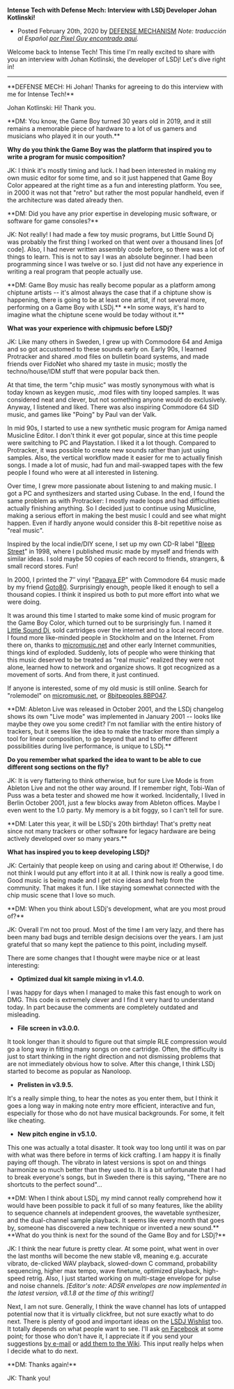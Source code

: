 **Intense Tech with Defense Mech: Interview with LSDj Developer Johan Kotlinski!**
- Posted February 20th, 2020 by [DEFENSE
MECHANISM](https://defensemech.com) *Note: traducción al Español [por Pixel Guy encontrado aquí](../es/13-entrevista-con-el-desarrollador-del-lsdj-johan-kotlinski.md.html).*

Welcome back to Intense Tech! This time I'm really excited to share with
you an interview with Johan Kotlinski, the developer of LSDj! Let's dive
right in!

------------------------------------------------------------------------

<div class="interview">
**DEFENSE MECH: Hi Johan! Thanks for agreeing to do this interview with
me for Intense Tech!**
</div>

Johan Kotlinski: Hi! Thank you.

<div class="interview">
**DM: You know, the Game Boy turned 30 years old in 2019, and it still
remains a memorable piece of hardware to a lot of us gamers and
musicians who played it in our youth.**

**Why do you think the Game Boy was the platform that inspired you to
write a program for music composition?**
</div>

JK: I think it's mostly timing and luck. I had been interested in making my
own music editor for some time, and so it just happened that Game Boy
Color appeared at the right time as a fun and interesting platform. You
see, in 2000 it was not that "retro" but rather the most popular
handheld, even if the architecture was dated already then.

<div class="interview">
**DM: Did you have any prior expertise in developing music software, or
software for game consoles?**
</div>

JK: Not really! I had made a few toy music programs, but Little Sound Dj was
probably the first thing I worked on that went over a thousand lines
\[of code\]. Also, I had never written assembly code before, so there
was a lot of things to learn. This is not to say I was an absolute
beginner. I had been programming since I was twelve or so. I just did
not have any experience in writing a real program that people actually
use.

<div class="interview">
**DM: Game Boy music has really become popular as a platform among chiptune
artists -- it's almost always the case that if a chiptune show is
happening, there is going to be at least one artist, if not several
more, performing on a Game Boy with LSDj.** **In some ways, it's hard to
imagine what the chiptune scene would be today without it.**

**What was your experience with chipmusic before LSDj?**
</div>

JK: Like many others in Sweden, I grew up with Commodore 64 and Amiga and so
got accustomed to these sounds early on. Early 90s, I learned Protracker
and shared .mod files on bulletin board systems, and made friends over
FidoNet who shared my taste in music; mostly the techno/house/IDM stuff
that were popular back then.

At that time, the term "chip music" was mostly synonymous with what is
today known as keygen music, .mod files with tiny looped samples. It was
considered neat and clever, but not something anyone would do
exclusively. Anyway, I listened and liked. There was also inspiring
Commodore 64 SID music, and games like "Poing" by Paul van der Valk.

In mid 90s, I started to use a new synthetic music program for Amiga
named Musicline Editor. I don't think it ever got popular, since at this
time people were switching to PC and Playstation. I liked it a lot
though. Compared to Protracker, it was possible to create new sounds
rather than just using samples. Also, the vertical workflow made it
easier for me to actually finish songs. I made a lot of music, had fun
and mail-swapped tapes with the few people I found who were at all
interested in listening.

Over time, I grew more passionate about listening to and making music. I
got a PC and synthesizers and started using Cubase. In the end, I found
the same problem as with Protracker: I mostly made loops and had
difficulties actually finishing anything. So I decided just to continue
using Musicline, making a serious effort in making the best music I
could and see what might happen. Even if hardly anyone would consider
this 8-bit repetitive noise as "real music".

Inspired by the local indie/DIY scene, I set up my own CD-R label
"[Bleep Street](https://bleepstreet.bandcamp.com/)" in 1998, where I
published music made by myself and friends with similar ideas. I sold
maybe 50 copies of each record to friends, strangers, & small record
stores. Fun!

In 2000, I printed the 7″ vinyl "[Papaya
EP](https://bleepstreet.bandcamp.com/album/papaya-ep)" with Commodore 64
music made by my friend [Goto80](https://www.goto80.com/). Surprisingly
enough, people liked it enough to sell a thousand copies. I think it
inspired us both to put more effort into what we were doing.

It was around this time I started to make some kind of music program for
the Game Boy Color, which turned out to be surprisingly fun. I named it
[Little Sound Dj](https://www.littlesounddj.com), sold cartridges over
the internet and to a local record store. I found more like-minded
people in Stockholm and on the Internet. From there on, thanks to
[micromusic.net](https://micromusic.net) and other early Internet
communities, things kind of exploded. Suddenly, lots of people who were
thinking that this music deserved to be treated as "real music" realized
they were not alone, learned how to network and organize shows. It got
recognized as a movement of sorts. And from there, it just continued.

If anyone is interested, some of my old music is still online. Search
for "rolemodel" on [micromusic.net](https://micromusic.net), or
[8bitpeoples
8BP047](http://www.8bitpeoples.com/products/520230-role-model-a-new-fragrance).

<div class="interview">
**DM: Ableton Live was released in October 2001, and the LSDj changelog
shows its own "Live mode" was implemented in January 2001 -- looks like
maybe they owe you some credit? I'm not familiar with the entire history
of trackers, but it seems like the idea to make the tracker more than
simply a tool for linear composition, to go beyond that and to offer
different possibilities during live performance, is unique to LSDj.**

**Do you remember what sparked the idea to want to be able to cue
different song sections on the fly?**
</div>

JK: It is very flattering to think otherwise, but for sure Live Mode is from
Ableton Live and not the other way around. If I remember right, Tobi-Wan
of Puss was a beta tester and showed me how it worked. Incidentally, I
lived in Berlin October 2001, just a few blocks away from Ableton
offices. Maybe I even went to the 1.0 party. My memory is a bit foggy,
so I can't tell for sure.

<div class="interview">
**DM: Later this year, it will be LSDj's 20th birthday! That's pretty neat
since not many trackers or other software for legacy hardware are being
actively developed over so many years.**

**What has inspired you to keep developing LSDj?**
</div>

JK: Certainly that people keep on using and caring about it! Otherwise, I do
not think I would put any effort into it at all. I think now is really a
good time. Good music is being made and I get nice ideas and help from
the community. That makes it fun. I like staying somewhat connected with
the chip music scene that I love so much.

<div class="interview">
**DM: When you think about LSDj's development, what are you most proud of?**
</div>

JK: Overall I'm not too proud. Most of the time I am very lazy, and there
has been many bad bugs and terrible design decisions over the years. I
am just grateful that so many kept the patience to this point, including
myself.

There are some changes that I thought were maybe nice or at least
interesting:

-   **Optimized dual kit sample mixing in v1.4.0.**

I was happy for days when I managed to make this fast enough to work on
DMG. This code is extremely clever and I find it very hard to understand
today. In part because the comments are completely outdated and
misleading.

-   **File screen in v3.0.0.**

It took longer than it should to figure out that simple RLE compression
would go a long way in fitting many songs on one cartridge. Often, the
difficulty is just to start thinking in the right direction and not
dismissing problems that are not immediately obvious how to solve. After
this change, I think LSDj started to become as popular as Nanoloop.

-   **Prelisten in v3.9.5.**

It's a really simple thing, to hear the notes as you enter them, but I
think it goes a long way in making note entry more efficient,
interactive and fun, especially for those who do not have musical
backgrounds. For some, it felt like cheating.

-   **New pitch engine in v5.1.0.**

This one was actually a total disaster. It took way too long until it
was on par with what was there before in terms of kick crafting. I am
happy it is finally paying off though. The vibrato in latest versions is
spot on and things harmonize so much better than they used to. It is a
bit unfortunate that I had to break everyone's songs, but in Sweden
there is this saying, "There are no shortcuts to the perfect sound"...

<div class="interview">
**DM: When I think about LSDj, my mind cannot really comprehend how it would
have been possible to pack it full of so many features, like the ability
to sequence channels at independent grooves, the wavetable synthesizer,
and the dual-channel sample playback. It seems like every month that
goes by, someone has discovered a new technique or invented a new
sound.**
**What do you think is next for the sound of the Game Boy and for
LSDj?**
</div>

JK: I think the near future is pretty clear. At some point, what went in
over the last months will become the new stable v8, meaning e.g.
accurate vibrato, de-clicked WAV playback, slowed-down C command,
probability sequencing, higher max tempo, wave finetune, optimized
playback, high-speed retrig. Also, I just started working on multi-stage
envelope for pulse and noise channels. *\[Editor's note: ADSR envelopes
are now implemented in the latest version, v8.1.8 at the time of this
writing!\]*

Next, I am not sure. Generally, I think the wave channel has lots of
untapped potential now that it is virtually clickfree, but not sure
exactly what to do next. There is plenty of good and important ideas on
the [LSDJ Wishlist](https://littlesounddj.fandom.com/wiki/LSDj_Wishlist)
too. It totally depends on what people want to see. I'll ask [on
Facebook](https://www.facebook.com/groups/LittleSoundDJ/) at some point;
for those who don't have it, I appreciate it if you send your
suggestions [by e-mail](mailto:info@littlesounddj.com) or [add them to
the Wiki](https://littlesounddj.fandom.com/wiki/LSDj_Wishlist). This
input really helps when I decide what to do next.

<div class="interview">
**DM: Thanks again!**
</div>

JK: Thank you!

